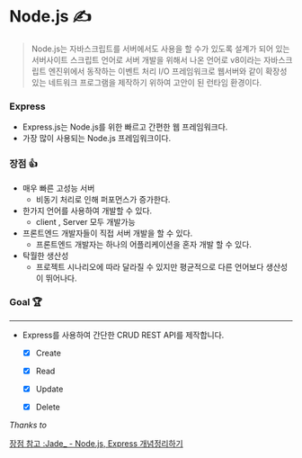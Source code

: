 # Node.js ✍️

> Node.js는 자바스크립트를 서버에서도 사용을 할 수가 있도록 설계가 되어 있는 서버사이트 스크립트 언어로 서버
> 개발을 위해서 나온 언어로 v8이라는 자바스크립트 엔진위에서 동작하는 이벤트 처리 I/O 프레임워크로 웹서버와 같이 확장성 있는 네트워크
> 프로그램을 제작하기 위하여 고안이 된 런타임 환경이다.

### Express

- Express.js는 Node.js를 위한 빠르고 간편한 웹 프레임워크다.
- 가장 많이 사용되는 Node.js 프레임워크이다.

### 장점 👍
- 매우 빠른 고성능 서버
    - 비동기 처리로 인해 퍼포먼스가 증가한다.
- 한가지 언어를 사용하여 개발할 수 있다.
    - client , Server 모두 개발가능
- 프론트엔드 개발자들이 직접 서버 개발을 할 수 있다.
    - 프론트엔드 개발자는 하나의 어플리케이션을 혼자 개발 할 수 있다.
- 탁월한 생산성
    - 프로젝트 시나리오에 따라 달라질 수 있지만 평균적으로 다른 언어보다 생산성이 뛰어나다.

### Goal 🏆
---

- Express를 사용하여 간단한 CRUD REST API를 제작합니다.
    - [x] Create
    - [x] Read
    - [x] Update
    - [x] Delete


*Thanks to*

[장점 참고 :Jade_ - Node.js, Express 개념정리하기](https://ithub.tistory.com/32)


